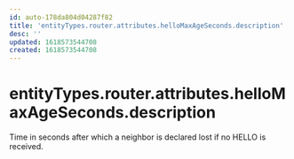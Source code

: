 ```yaml
---
id: auto-178da804d04287f82
title: 'entityTypes.router.attributes.helloMaxAgeSeconds.description'
desc: ''
updated: 1618573544708
created: 1618573544708
---
```

# entityTypes.router.attributes.helloMaxAgeSeconds.description

Time in seconds after which a neighbor is declared lost if no HELLO is received.